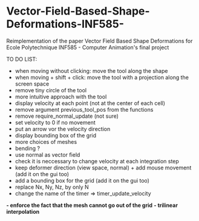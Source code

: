 # Vector-Field-Based-Shape-Deformations-INF585-
Reimplementation of the paper Vector Field Based Shape Deformations for Ecole Polytechnique INF585 - Computer Animation's final project

TO DO LIST: 

- when moving without clicking: move the tool along the shape
- when moving + shift + click: move the tool with a projection along the screen space
- remove tiny circle of the tool
- more intuitive approach with the tool
- display velocity at each point (not at the center of each cell)
- remove argument previous_tool_pos from the functions
- remove require_normal_update (not sure)
- set velocity to 0 if no movement
- put an arrow vor the velocity direction
- display bounding box of the grid
- more choices of meshes
- bending ?
- use normal as vector field
- check it is neccessary to change velocity at each integration step
- keep deformer direction (view space, normal) + add mouse movement (add it on the gui too)
- add a bounding box for the grid (add it on the gui too)
- replace Nx, Ny, Nz, by only N
- change the name of the timer => timer_update_velocity

**- enforce the fact that the mesh cannot go out of the grid**
**- trilinear interpolation**
